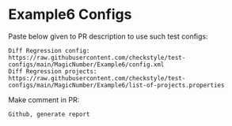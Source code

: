 # Example6 Configs
Paste below given to PR description to use such test configs:
```
Diff Regression config: https://raw.githubusercontent.com/checkstyle/test-configs/main/MagicNumber/Example6/config.xml
Diff Regression projects: https://raw.githubusercontent.com/checkstyle/test-configs/main/MagicNumber/Example6/list-of-projects.properties
```
Make comment in PR:
```
Github, generate report
```
